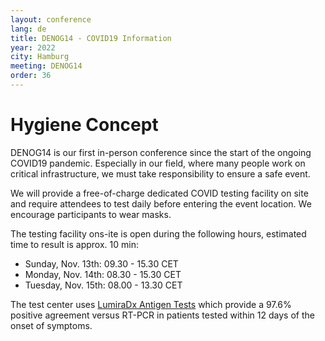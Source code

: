```yaml
---
layout: conference
lang: de
title: DENOG14 - COVID19 Information
year: 2022
city: Hamburg
meeting: DENOG14
order: 36
---
```


# Hygiene Concept

DENOG14 is our first in-person conference since the start of the ongoing COVID19 pandemic. Especially in our field, where many people work on critical infrastructure, we must take responsibility to ensure a safe event.

We will provide a free-of-charge dedicated COVID testing facility on site and require attendees to test daily before entering the event location.
We encourage participants to wear masks.

The testing facility ons-ite is open during the following hours, estimated time to result is approx. 10 min:
* Sunday, Nov. 13th: 09.30 - 15.30 CET
* Monday, Nov. 14th: 08.30 - 15.30 CET
* Tuesday, Nov. 15th: 08.00 - 13.30 CET

The test center uses [LumiraDx Antigen Tests](https://www.lumiradx.com/uk-en/test-menu/antigen-test) which provide a 97.6% positive agreement versus RT-PCR in patients tested within 12 days of the onset of symptoms.

